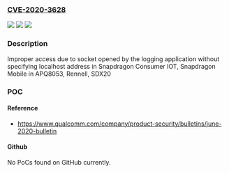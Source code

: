### [CVE-2020-3628](https://cve.mitre.org/cgi-bin/cvename.cgi?name=CVE-2020-3628)
![](https://img.shields.io/static/v1?label=Product&message=Snapdragon%20Consumer%20IOT%2C%20Snapdragon%20Mobile&color=blue)
![](https://img.shields.io/static/v1?label=Version&message=APQ8053%2C%20Rennell%2C%20SDX20%20&color=brightgreen)
![](https://img.shields.io/static/v1?label=Vulnerability&message=Improper%20Access%20Control%20Issue%20in%20On-Device%20Logging&color=brightgreen)

### Description

Improper access due to socket opened by the logging application without specifying localhost address in Snapdragon Consumer IOT, Snapdragon Mobile in APQ8053, Rennell, SDX20

### POC

#### Reference
- https://www.qualcomm.com/company/product-security/bulletins/june-2020-bulletin

#### Github
No PoCs found on GitHub currently.

